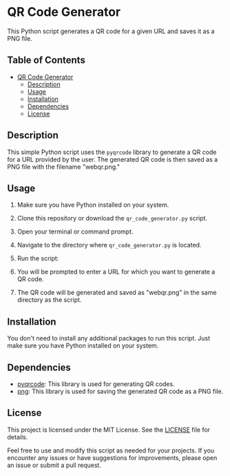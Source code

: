 # QR Code Generator

This Python script generates a QR code for a given URL and saves it as a PNG file.

## Table of Contents

- [QR Code Generator](#qr-code-generator)
  - [Description](#description)
  - [Usage](#usage)
  - [Installation](#installation)
  - [Dependencies](#dependencies)
  - [License](#license)

## Description

This simple Python script uses the `pyqrcode` library to generate a QR code for a URL provided by the user. The generated QR code is then saved as a PNG file with the filename "webqr.png."

## Usage

1. Make sure you have Python installed on your system.

2. Clone this repository or download the `qr_code_generator.py` script.

3. Open your terminal or command prompt.

4. Navigate to the directory where `qr_code_generator.py` is located.

5. Run the script:


6. You will be prompted to enter a URL for which you want to generate a QR code.

7. The QR code will be generated and saved as "webqr.png" in the same directory as the script.

## Installation

You don't need to install any additional packages to run this script. Just make sure you have Python installed on your system.

## Dependencies

- [pyqrcode](https://pypi.org/project/PyQRCode/): This library is used for generating QR codes.
- [png](https://pypi.org/project/png/): This library is used for saving the generated QR code as a PNG file.

## License

This project is licensed under the MIT License. See the [LICENSE](LICENSE) file for details.

Feel free to use and modify this script as needed for your projects. If you encounter any issues or have suggestions for improvements, please open an issue or submit a pull request.
